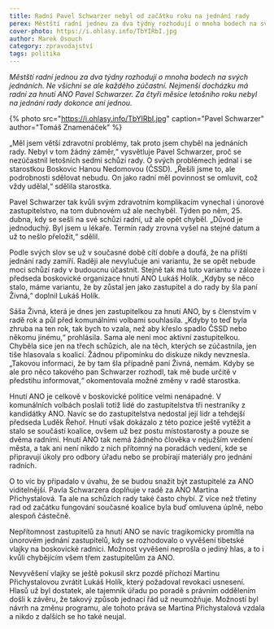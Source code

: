 ```yaml
---
title: Radní Pavel Schwarzer nebyl od začátku roku na jednání rady
perex: Městští radní jednou za dva týdny rozhodují o mnoha bodech na svých jednáních. Ne všichni se ale každého zúčastní. Nejmenší docházku má radní za hnutí ANO Pavel Schwarzer.
cover-photo: https://i.ohlasy.info/TbYIRbI.jpg
author: Marek Osouch
category: zpravodajství
tags: politika
---
```


*Městští radní jednou za dva týdny rozhodují o mnoha bodech na svých jednáních. Ne všichni se ale každého zúčastní. Nejmenší docházku má radní za hnutí ANO Pavel Schwarzer. Za čtyři měsíce letošního roku nebyl na jednání rady dokonce ani jednou.*

{% photo src="https://i.ohlasy.info/TbYIRbI.jpg" caption="Pavel Schwarzer" author="Tomáš Znamenáček" %}

„Měl jsem větší zdravotní problémy, tak proto jsem chyběl na jednáních rady. Nebyl v tom žádný záměr,“ vysvětluje Pavel Schwarzer, proč se nezúčastnil letošních sedmi schůzí rady. O svých problémech jednal i se starostkou Boskovic Hanou Nedomovou (ČSSD). „Řešili jsme to, ale podrobnosti sdělovat nebudu. On jako radní měl povinnost se omluvit, což vždy udělal,“ sdělila starostka.

Pavel Schwarzer tak kvůli svým zdravotním komplikacím vynechal i únorové zastupitelstvo, na tom dubnovém už ale nechyběl. Týden po něm, 25. dubna, kdy se sešli na své schůzi radní, už ale opět chyběl. „Důvod je jednoduchý. Byl jsem u lékaře. Termín rady zrovna vyšel na stejné datum a už to nešlo přeložit,“ sdělil.

Podle svých slov se už v současné době cítí dobře a doufá, že na příští jednání rady zamíří. Raději ale nevylučuje ani variantu, že se opět nebude moci schůzí rady v budoucnu účastnit. Stejně tak má tuto variantu v záloze i předseda boskovické organizace hnutí ANO Lukáš Holík. „Kdyby se něco stalo, máme variantu, že by zůstal jen jako zastupitel a do rady by šla paní Živná,“ doplnil Lukáš Holík.

Sáša Živná, která je dnes jen zastupitelkou za hnutí ANO, by s členstvím v radě rok a půl před komunálními volbami souhlasila. „Kdyby to teď byla zhruba na ten rok, tak bych to vzala, než aby křeslo spadlo ČSSD nebo někomu jinému,“ prohlásila. Sama ale není moc aktivní zastupitelkou. Chyběla sice jen na třech schůzích, ale na těch, kterých se zúčastnila, jen tiše hlasovala s koalicí. Žádnou připomínku do diskuze nikdy nevznesla. „Takovou informaci, že by tam šla případně paní Živná, nemám. Kdyby se ale pro něco takového pan Schwarzer rozhodl, tak mě bude určitě v předstihu informovat,“ okomentovala možné změny v radě starostka.

Hnutí ANO je celkově v boskovické politice velmi nenápadné. V komunálních volbách poslali totiž lidé do zastupitelstva tři nestraníky z kandidátky ANO. Navíc se do zastupitelstva nedostal její lídr a tehdejší předseda Luděk Řehoř. Hnutí však dokázalo z této pozice ještě vytěžit a stalo se součástí koalice, ovšem už bez postu místostarosty a pouze se dvěma radními. Hnutí ANO tak nemá žádného člověka v nejužším vedení města, a tak ani není nikdo z nich přítomný na poradách vedení, kde se připravují úkoly pro odbory úřadu nebo se probírají materiály pro jednání radních.

O to víc by připadalo v úvahu, že se budou snažit být zastupitelé za ANO viditelnější. Pavla Schwarzera doplňuje v radě za ANO Martina Přichystalová. Ta ale na schůzích rady také často chybí. Z více než třetiny rad od začátku fungování současné koalice byla buď omluvena úplně, nebo alespoň částečně.

Nepřítomnost zastupitelů za hnutí ANO se navíc tragikomicky promítla na únorovém jednání zastupitelů, kdy se rozhodovalo o vyvěšení tibetské vlajky na boskovické radnici. Možnost vyvěšení neprošla o jediný hlas, a to i kvůli chybějícím všem třem zastupitelům za ANO.

Nevyvěšení vlajky se ještě pokusil skrz pozdě příchozí Martinu Přichystalovou zvrátit Lukáš Holík, který požadoval revokaci usnesení. Hlasů už byl dostatek, ale tajemník úřadu po poradě s právním oddělením došli k závěru, že takový způsob jednací řád už neumožňuje. Možností byl návrh na změnu programu, ale tohoto práva se Martina Přichystalová vzdala a nikdo z dalších se ho také neujal.
